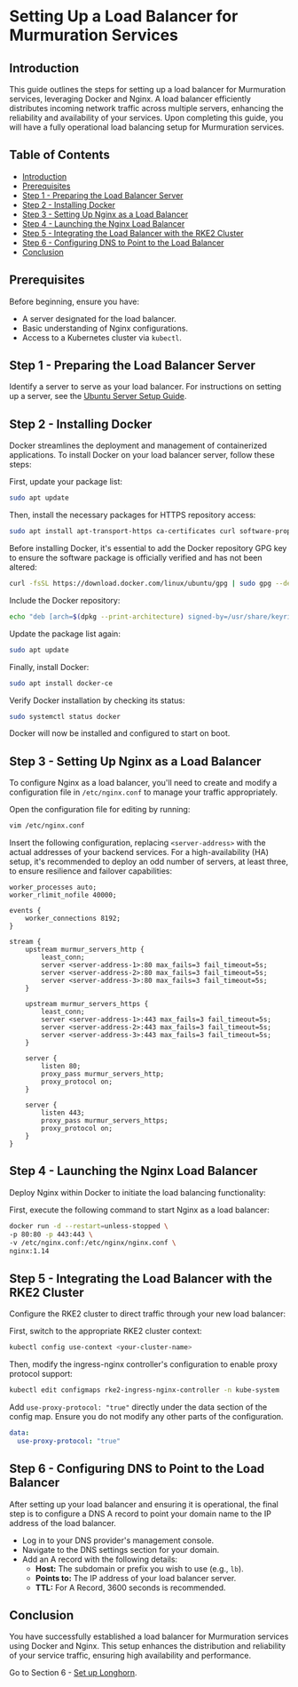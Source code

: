 # Setting Up a Load Balancer for Murmuration Services

## Introduction

This guide outlines the steps for setting up a load balancer for Murmuration services, leveraging Docker and Nginx. A load balancer efficiently distributes incoming network traffic across multiple servers, enhancing the reliability and availability of your services. Upon completing this guide, you will have a fully operational load balancing setup for Murmuration services.

## Table of Contents

- [Introduction](#introduction)
- [Prerequisites](#prerequisites)
- [Step 1 - Preparing the Load Balancer Server](#step-1---preparing-the-load-balancer-server)
- [Step 2 - Installing Docker](#step-2---installing-docker)
- [Step 3 - Setting Up Nginx as a Load Balancer](#step-3---setting-up-nginx-as-a-load-balancer)
- [Step 4 - Launching the Nginx Load Balancer](#step-4---launching-the-nginx-load-balancer)
- [Step 5 - Integrating the Load Balancer with the RKE2 Cluster](#step-5---integrating-the-load-balancer-with-the-rke2-cluster)
- [Step 6 - Configuring DNS to Point to the Load Balancer](#step-6---configuring-dns-to-point-to-the-load-balancer)
- [Conclusion](#conclusion)

## Prerequisites

Before beginning, ensure you have:

- A server designated for the load balancer.
- Basic understanding of Nginx configurations.
- Access to a Kubernetes cluster via `kubectl`.

## Step 1 - Preparing the Load Balancer Server

Identify a server to serve as your load balancer. For instructions on setting up a server, see the [Ubuntu Server Setup Guide](../01-setup-ubuntu/README.md).

## Step 2 - Installing Docker

Docker streamlines the deployment and management of containerized applications. To install Docker on your load balancer server, follow these steps:

First, update your package list:

```bash
sudo apt update
```

Then, install the necessary packages for HTTPS repository access:

```bash
sudo apt install apt-transport-https ca-certificates curl software-properties-common
```

Before installing Docker, it's essential to add the Docker repository GPG key to ensure the software package is officially verified and has not been altered:

```bash
curl -fsSL https://download.docker.com/linux/ubuntu/gpg | sudo gpg --dearmor -o /usr/share/keyrings/docker-archive-keyring.gpg
```

Include the Docker repository:

```bash
echo "deb [arch=$(dpkg --print-architecture) signed-by=/usr/share/keyrings/docker-archive-keyring.gpg] https://download.docker.com/linux/ubuntu $(lsb_release -cs) stable" | sudo tee /etc/apt/sources.list.d/docker.list > /dev/null
```

Update the package list again:

```bash
sudo apt update
```

Finally, install Docker:

```bash
sudo apt install docker-ce
```

Verify Docker installation by checking its status:

```bash
sudo systemctl status docker
```

Docker will now be installed and configured to start on boot.

## Step 3 - Setting Up Nginx as a Load Balancer

To configure Nginx as a load balancer, you'll need to create and modify a configuration file in `/etc/nginx.conf` to manage your traffic appropriately.

Open the configuration file for editing by running:

```bash
vim /etc/nginx.conf
```

Insert the following configuration, replacing `<server-address>` with the actual addresses of your backend services. For a high-availability (HA) setup, it's recommended to deploy an odd number of servers, at least three, to ensure resilience and failover capabilities:

```nginx
worker_processes auto;
worker_rlimit_nofile 40000;

events {
    worker_connections 8192;
}

stream {
    upstream murmur_servers_http {
        least_conn;
        server <server-address-1>:80 max_fails=3 fail_timeout=5s;
        server <server-address-2>:80 max_fails=3 fail_timeout=5s;
        server <server-address-3>:80 max_fails=3 fail_timeout=5s;
    }

    upstream murmur_servers_https {
        least_conn;
        server <server-address-1>:443 max_fails=3 fail_timeout=5s;
        server <server-address-2>:443 max_fails=3 fail_timeout=5s;
        server <server-address-3>:443 max_fails=3 fail_timeout=5s;
    }

    server {
        listen 80;
        proxy_pass murmur_servers_http;
        proxy_protocol on;
    }

    server {
        listen 443;
        proxy_pass murmur_servers_https;
        proxy_protocol on;
    }
}
```

## Step 4 - Launching the Nginx Load Balancer

Deploy Nginx within Docker to initiate the load balancing functionality:

First, execute the following command to start Nginx as a load balancer:

```bash
docker run -d --restart=unless-stopped \
-p 80:80 -p 443:443 \
-v /etc/nginx.conf:/etc/nginx/nginx.conf \
nginx:1.14
```

## Step 5 - Integrating the Load Balancer with the RKE2 Cluster

Configure the RKE2 cluster to direct traffic through your new load balancer:

First, switch to the appropriate RKE2 cluster context:

```bash
kubectl config use-context <your-cluster-name>
```

Then, modify the ingress-nginx controller's configuration to enable proxy protocol support:

```bash
kubectl edit configmaps rke2-ingress-nginx-controller -n kube-system
```

Add `use-proxy-protocol: "true"` directly under the data section of the config map. Ensure you do not modify any other parts of the configuration.

```yaml
data:
  use-proxy-protocol: "true"
```

## Step 6 - Configuring DNS to Point to the Load Balancer

After setting up your load balancer and ensuring it is operational, the final step is to configure a DNS A record to point your domain name to the IP address of the load balancer.

- Log in to your DNS provider's management console.
- Navigate to the DNS settings section for your domain.
- Add an A record with the following details:
  - **Host:** The subdomain or prefix you wish to use (e.g., `lb`).
  - **Points to:** The IP address of your load balancer server.
  - **TTL:** For A Record, 3600 seconds is recommended.

## Conclusion

You have successfully established a load balancer for Murmuration services using Docker and Nginx. This setup enhances the distribution and reliability of your service traffic, ensuring high availability and performance.

Go to Section 6 - [Set up Longhorn](../06-setup-longhorn/README.md).
